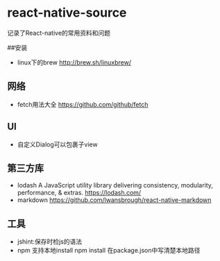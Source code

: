 # react-native-source
记录了React-native的常用资料和问题

##安装

- linux下的brew http://brew.sh/linuxbrew/

## 网络
- fetch用法大全 https://github.com/github/fetch

## UI
- 自定义Dialog可以包裹子view

## 第三方库
- lodash A JavaScript utility library delivering consistency, modularity, performance, & extras. https://lodash.com/
- markdown https://github.com/lwansbrough/react-native-markdown
## 工具
- jshint:保存时检js的语法
- npm 支持本地install npm install 在package.json中写清楚本地路径
